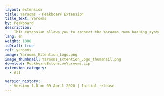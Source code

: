 ```yaml
---
layout: extension
title: Yarooms - Peakboard Extension
title_text: Yarooms
by: Peakboard
description: 
  - This extension allows you to connect the Yarooms room booking system as a data source in Peakboard. This way you can read data on the booking of the created rooms and, for example, design a dashboard that shows the occupancy of a specific room.
lang: en
weight: 1000
isDraft: true
ref: yarooms
image: Yarooms_Extention_Logo.png
image_thumbnail: Yarooms_Extention_Logo_thumbnail.png
download: PeakboardExtensionYarooms.zip
extension_category:
  - All

version_history:
  - Version 1.0 on 09 April 2020 | Initial release
---
```

